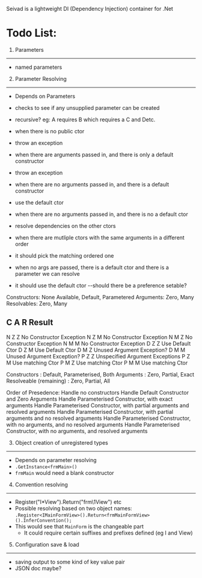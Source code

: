Seivad is a lightweight DI (Dependency Injection) container for .Net

Todo List:
=========

1. Parameters
----------
* named parameters

2. Parameter Resolving
-------------------
* Depends on Parameters
* checks to see if any unsupplied parameter can be created
* recursive? eg: A requires B which requires a C and Detc.

* when there is no public ctor 
 * throw an exception
  
* when there are arguments passed in, and there is only a default constructor
 * throw an exception
 
* when there are no arguments passed in, and there is a default constructor
 * use the default ctor
  
* when there are no arguments passed in, and there is no a default ctor
 * resolve dependencies on the other ctors

* when there are mutliple ctors with the same arguments in a different order
 * it should pick the matching ordered one
 
* when no args are passed, there is a default ctor and there is a parameter we can resolve
 * it should use the default ctor --should there be a preference setable?
 
 
Constructors: None Available, Default, Parametered
Arguments: Zero, Many
Resolvables: Zero, Many

C		A		R		Result
------------------------------
N		Z		Z		No Constructor Exception
N		Z		M		No Constructor Exception
N		M		Z		No Constructor Exception
N		M		M		No Constructor Exception
D		Z		Z		Use Default Ctor
D		Z		M		Use Default Ctor
D		M		Z		Unused Argument Exception?
D		M		M		Unused Argument Exception?
P		Z		Z		Unspecified Argument Exceptions
P		Z		M		Use matching Ctor
P 		M		Z		Use matching Ctor
P 		M		M		Use matching Ctor


Constructors			: Default, Parameterised, Both
Arguments				: Zero, Partial, Exact
Resolveable (remaining)	: Zero, Partial, All


Order of Presedence:
Handle no constructors
Handle Default Constructor and Zero Arguments
Handle Parameterised Constructor, with exact arguments
Handle Parameterised Constructor, with partial arguments and resolved arguments
Handle Parameterised Constructor, with partial arguments and no resolved arguments
Handle Parameterised Constructor, with no arguments, and no resolved arguments
Handle Parameterised Constructor, with no arguments, and resolved arguments



 
3. Object creation of unregistered types 
----------------------------------------
* Depends on parameter resolving
* `.GetInstance<frmMain>()`
* `frmMain` would need a blank constructor

4. Convention resolving 
-----------------------
* Register("I*View").Return("frm\1View") etc
* Possible resolving based on two object names:
  `.Register<IMainFormView>().Return<frmMainFormView>().InferConvention();`
* This would see that `MainForm` is the changeable part
  * It could require certain suffixes and prefixes defined (eg I and View)

5. Configuration save & load
----------------------------
* saving output to some kind of key value pair
* JSON doc maybe?

